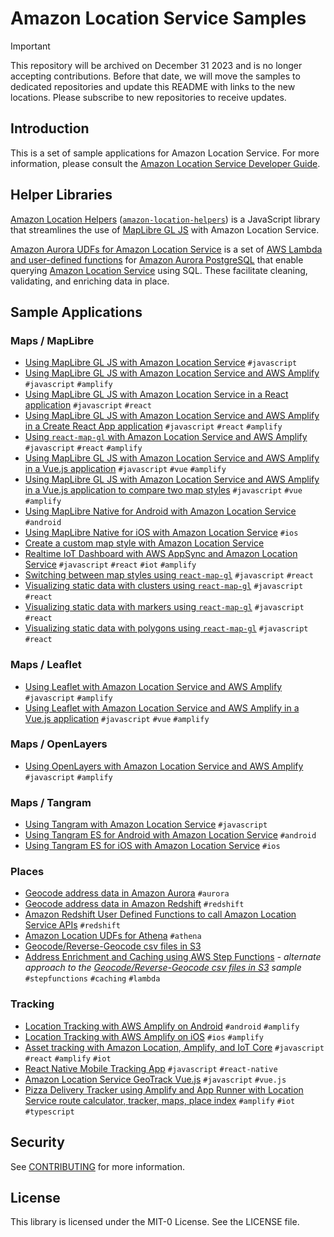 # Amazon Location Service Samples

> [!IMPORTANT]
> This repository will be archived on December 31 2023 and is no longer accepting contributions. Before that date, we will move the samples to dedicated repositories and update this README with links to the new locations. Please subscribe to new repositories to receive updates.

## Introduction

This is a set of sample applications for Amazon Location Service. For more information, please
consult the [Amazon Location Service Developer
Guide](https://docs.aws.amazon.com/location/latest/developerguide).

## Helper Libraries

[Amazon Location Helpers](amazon-location-helpers/)
([`amazon-location-helpers`](https://www.npmjs.com/package/amazon-location-helpers)) is a JavaScript
library that streamlines the use of [MapLibre GL JS](https://maplibre.org/maplibre-gl-js-docs/api/)
with Amazon Location Service.

[Amazon Aurora UDFs for Amazon Location Service](aurora-udfs/) is a set of [AWS Lambda and
user-defined
functions](https://docs.aws.amazon.com/AmazonRDS/latest/AuroraUserGuide/PostgreSQL-Lambda.html) for
[Amazon Aurora PostgreSQL](https://aws.amazon.com/rds/aurora/postgresql-features/) that enable
querying [Amazon Location Service](https://aws.amazon.com/location/) using SQL. These facilitate
cleaning, validating, and enriching data in place.

## Sample Applications

### Maps / MapLibre

* [Using MapLibre GL JS with Amazon Location Service](maplibre-gl-js/) `#javascript`
* [Using MapLibre GL JS with Amazon Location Service and AWS Amplify](maplibre-gl-js-amplify/) `#javascript` `#amplify`
* [Using MapLibre GL JS with Amazon Location Service in a React application](maplibre-gl-js-react/) `#javascript` `#react`
* [Using MapLibre GL JS with Amazon Location Service and AWS Amplify in a Create React App application](https://github.com/aws-amplify/amplify-js-samples/tree/main/samples/react/geo/display-map) `#javascript` `#react` `#amplify`
* [Using `react-map-gl` with Amazon Location Service and AWS Amplify](react-map-gl-amplify/) `#javascript` `#react` `#amplify`
* [Using MapLibre GL JS with Amazon Location Service and AWS Amplify in a Vue.js application](maplibre-gl-js-vue-amplify/) `#javascript` `#vue` `#amplify`
* [Using MapLibre GL JS with Amazon Location Service and AWS Amplify in a Vue.js application to compare two map styles](maplibre-gl-js-vue-amplify-compare-maps/) `#javascript` `#vue` `#amplify`
* [Using MapLibre Native for Android with Amazon Location Service](maplibre-native-android/) `#android`
* [Using MapLibre Native for iOS with Amazon Location Service](maplibre-native-ios/) `#ios`
* [Create a custom map style with Amazon Location Service](create-custom-map-style/)
* [Realtime IoT Dashboard with AWS AppSync and Amazon Location Service](https://github.com/aws-samples/aws-appsync-iot-core-realtime-dashboard) `#javascript` `#react` `#iot` `#amplify`
* [Switching between map styles using `react-map-gl`](react-map-gl-map-styles/) `#javascript` `#react`
* [Visualizing static data with clusters using `react-map-gl`](react-map-gl-clusters/) `#javascript` `#react`
* [Visualizing static data with markers using `react-map-gl`](react-map-gl-markers/) `#javascript` `#react`
* [Visualizing static data with polygons using `react-map-gl`](react-map-gl-polygons/) `#javascript` `#react`

### Maps / Leaflet

* [Using Leaflet with Amazon Location Service and AWS Amplify](leaflet-amplify/) `#javascript` `#amplify`
* [Using Leaflet with Amazon Location Service and AWS Amplify in a Vue.js application](leaflet-vue-amplify/) `#javascript` `#vue` `#amplify`

### Maps / OpenLayers

* [Using OpenLayers with Amazon Location Service and AWS Amplify](openlayers-amplify/) `#javascript` `#amplify`

### Maps / Tangram

* [Using Tangram with Amazon Location Service](tangram-js/) `#javascript`
* [Using Tangram ES for Android with Amazon Location Service](tangram-es-android/) `#android`
* [Using Tangram ES for iOS with Amazon Location Service](tangram-es-ios/) `#ios`

### Places

* [Geocode address data in Amazon Aurora](geocode-udf-lambda-aurora/) `#aurora`
* [Geocode address data in Amazon Redshift](geocode-udf-lambda-redshift/) `#redshift`
* [Amazon Redshift User Defined Functions to call Amazon Location Service APIs](https://github.com/aws-samples/amazon-redshift-location-user-defined-functions) `#redshift`
* [Amazon Location UDFs for Athena](athena-udfs/) `#athena`
* [Geocode/Reverse-Geocode csv files in S3](https://github.com/aws-samples/amazon-location-service-serverless-address-validation)
* [Address Enrichment and Caching using AWS Step Functions](https://github.com/aws-samples/address-enrichment-and-caching-using-stepfunctions) *- alternate approach to the [Geocode/Reverse-Geocode csv files in S3](https://github.com/aws-samples/amazon-location-service-serverless-address-validation) sample* `#stepfunctions` `#caching` `#lambda`

### Tracking

* [Location Tracking with AWS Amplify on Android](tracking-android/) `#android` `#amplify`
* [Location Tracking with AWS Amplify on iOS](tracking-ios/) `#ios` `#amplify`
* [Asset tracking with Amazon Location, Amplify, and IoT Core](maplibre-js-react-iot-asset-tracking/) `#javascript` `#react` `#amplify` `#iot`
* [React Native Mobile Tracking App](https://github.com/aws-samples/amazon-location-service-mobile-tracker-react) `#javascript` `#react-native`
* [Amazon Location Service GeoTrack Vue.js](https://github.com/aws-samples/amazon-location-service-geotrack-vuejs) `#javascript` `#vue.js`
* [Pizza Delivery Tracker using Amplify and App Runner with Location Service route calculator, tracker, maps, place index](https://github.com/aws-samples/pizza-delivery-tracker) `#amplify` `#iot` `#typescript`

## Security

See [CONTRIBUTING](CONTRIBUTING.md#security-issue-notifications) for more information.

## License

This library is licensed under the MIT-0 License. See the LICENSE file.
